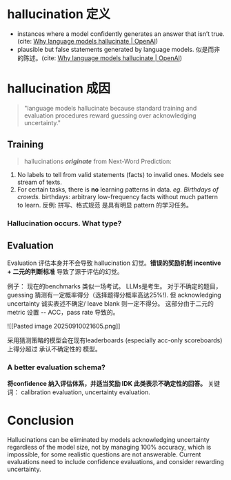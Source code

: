 # hallucination 定义
* instances where a model confidently generates an answer that isn’t true. (cite: [Why language models hallucinate | OpenAI](https://openai.com/index/why-language-models-hallucinate/))
* plausible but false statements generated by language models. 似是而非的陈述。(cite: [Why language models hallucinate | OpenAI](https://openai.com/index/why-language-models-hallucinate/))


# hallucination 成因
> "language models hallucinate because standard training and evaluation procedures reward guessing over acknowledging uncertainty."

## Training
> hallucinations ***originate*** from Next-Word Prediction:
1. No labels to tell from valid statements (facts) to invalid ones. Models see stream of texts. 
2. For certain tasks, there is **no** learning patterns in data. *eg. Birthdays of crowds.*
	birthdays: arbitrary low-frequency facts without much pattern to learn. 
反例: 拼写、格式规范 是具有明显 pattern 的学习任务。
### Hallucination occurs. What type?




## Evaluation
Evaluation 评估本身并不会导致 hallucination 幻觉。**错误的奖励机制 incentive + 二元的判断标准** 导致了源于评估的幻觉。

例子：
现在的benchmarks 类似一场考试。
LLMs是考生。
对于不确定的题目，guessing 猜测有一定概率得分（选择题得分概率高达25%!). 但 acknowledging uncertainty 诚实表述不确定/ leave blank 则一定不得分。
这部分由于二元的 metric 设置 -- ACC，pass rate 导致的。

![[Pasted image 20250910021605.png]]
[^2]: 相比于gpt-4o, gpt-5 Acc 准确率较低，但犯错率显著低。更多是表达不确定。

采用猜测策略的模型会在现有leaderboards (especially acc-only scoreboards) 上得分超过 承认不确定性的 模型。

### A better evaluation schema?
**将confidence 纳入评估体系，并适当奖励 IDK 此类表示不确定性的回答。**
关键词： calibration evaluation, uncertainty evaluation. 


# Conclusion
Hallucinations can be eliminated by models acknowledging uncertainty regardless of the model size, not by managing 100% accuracy, which is impossible, for some realistic questions are not answerable. Current evaluations need to include confidence evaluations, and consider rewarding uncertainty. 